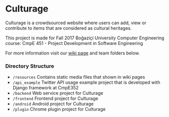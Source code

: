 # Culturage

Culturage is a crowdsourced website where users can add, view or contribute to items that are considered as cultural heritages.

This project is made for Fall 2017 Boğaziçi University Computer Engineering course: CmpE 451 - Project Development in Software Engineering

For more information visit our [wiki page](https://github.com/bounswe/bounswe2017group11/wiki) and team folders below.

### Directory Structure
* `/resources` Contains static media files that shown in wiki pages
* `/api_example` Twitter API usage example project that is developed with Django framework at CmpE352
* `/backend` Web service project for Culturage
* `/frontend` Frontend project for Culturage
* `/android` Android project for Culturage
* `/plugin` Chrome plugin project for Culturage
